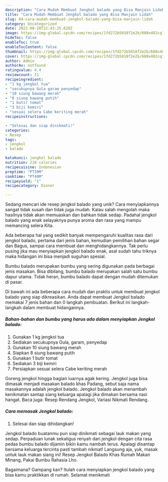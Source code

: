 ```yaml
---
description: "Cara Mudah Membuat Jengkol balado yang Bisa Manjain Lidah"
title: "Cara Mudah Membuat Jengkol balado yang Bisa Manjain Lidah"
slug: 84-cara-mudah-membuat-jengkol-balado-yang-bisa-manjain-lidah
category: Uncategorized
date: 2022-08-20T22:43:25.628Z
image: https://img-global.cpcdn.com/recipes/1fd272b5018f2e2b/680x482cq70/jengkol-balado-foto-resep-utama.jpg
hideToc: false
enableToc: true
enableTocContent: false
thumbnail: https://img-global.cpcdn.com/recipes/1fd272b5018f2e2b/680x482cq70/jengkol-balado-foto-resep-utama.jpg
cover: https://img-global.cpcdn.com/recipes/1fd272b5018f2e2b/680x482cq70/jengkol-balado-foto-resep-utama.jpg
author: Admin
authorAv: notfound
ratingvalue: 4.4
reviewcount: 21
recipeingredient:
- "1 kg jengkol tua"
- "secukupnya Gula garam penyedap"
- "10 siung bawang merah"
- "8 siung bawang putih"
- "1 butir tomat"
- "3 biji kemiri"
- "sesuai selera Cabe keriting merah"
recipeinstructions:

- "Selesai dan siap dinikmati!"
categories:
- Resep
tags:
- jengkol
- balado

katakunci: jengkol balado 
nutrition: 210 calories
recipecuisine: Indonesian
preptime: "PT39M"
cooktime: "PT40M"
recipeyield: "1"
recipecategory: Dinner

---
```





Sedang mencari ide resep jengkol balado yang unik? Cara menyiapkannya sangat tidak susah dan tidak juga mudah. Kalau salah mengolah maka hasilnya tidak akan memuaskan dan bahkan tidak sedap. Padahal jengkol balado yang enak selayaknya punya aroma dan rasa yang mampu memancing selera Kita.





Ada beberapa hal yang sedikit banyak mempengaruhi kualitas rasa dari jengkol balado, pertama dari jenis bahan, kemudian pemilihan bahan segar dan Bagus, sampai cara membuat dan menghidangkannya. Tak perlu pusing jika mau menyiapkan jengkol balado enak,      asal sudah tahu triknya maka hidangan ini bisa menjadi suguhan spesial.














Bumbu balado merupakan bumbu yang sering digunakan pada berbagai jenis masakan. Bisa dibilang, bumbu balado merupakan salah satu bumbu dapur utama. Tidak heran, bumbu balado dapat dengan mudah ditemukan di pasar.






Di bawah ini ada beberapa cara mudah dan praktis untuk membuat jengkol balado yang siap dikreasikan. Anda dapat membuat Jengkol balado memakai 7 jenis bahan dan 0 langkah pembuatan. Berikut ini langkah-langkah dalam membuat hidangannya.

<!--inarticleads1-->

##### Bahan-bahan dan bumbu yang harus ada dalam menyiapkan Jengkol balado:

1. Gunakan 1 kg jengkol tua
1. Sediakan secukupnya Gula, garam, penyedap
1. Gunakan 10 siung bawang merah
1. Siapkan 8 siung bawang putih
1. Gunakan 1 butir tomat
1. Sediakan 3 biji kemiri
1. Persiapkan sesuai selera Cabe keriting merah


Goreng jengkol hingga bagian luarnya agak kering. Jengkol juga bisa dimasak menjadi masakan balado khas Padang, sebut saja nama masakannya adalah jengkol balado. Jengkol balado akan menambah kenikmatan santap siang keluarga apalagi jika dimakan bersama nasi hangat. Baca juga: Resep Rendang Jengkol, Variasi Nikmati Rendang. 

<!--inarticleads2-->

##### Cara memasak Jengkol balado:


1. Selesai dan siap dihidangkan!

Jengkol balado buatanmu pun siap dinikmati sebagai lauk makan yang sedap. Perpaduan lunak sekaligus renyah dari jengkol dengan cita rasa pedas bumbu balado dijamin bikin kamu nambah terus. Apalagi disantap bersama keluarga tercinta pasti tambah nikmat! Langsung aja, yuk, masak untuk lauk makan siang ini! Resep Jengkol Balado Khas Rumah Makan Minang, Pakai Bumbu Rahasia Lho. 

Bagaimana? Gampang kan? Itulah cara menyiapkan jengkol balado yang bisa kamu praktikkan di rumah. Selamat menikmati
